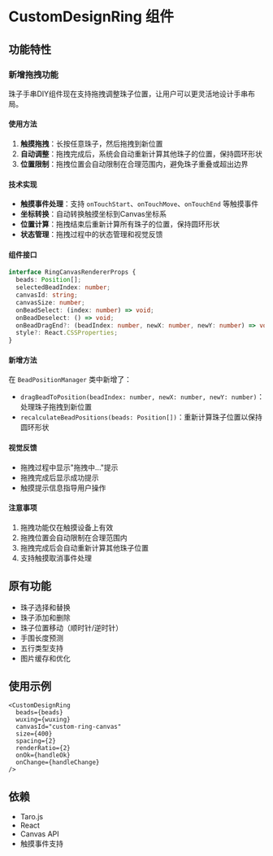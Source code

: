 # CustomDesignRing 组件

## 功能特性

### 新增拖拽功能

珠子手串DIY组件现在支持拖拽调整珠子位置，让用户可以更灵活地设计手串布局。

#### 使用方法

1. **触摸拖拽**：长按任意珠子，然后拖拽到新位置
2. **自动调整**：拖拽完成后，系统会自动重新计算其他珠子的位置，保持圆环形状
3. **位置限制**：拖拽位置会自动限制在合理范围内，避免珠子重叠或超出边界

#### 技术实现

- **触摸事件处理**：支持 `onTouchStart`、`onTouchMove`、`onTouchEnd` 等触摸事件
- **坐标转换**：自动转换触摸坐标到Canvas坐标系
- **位置计算**：拖拽结束后重新计算所有珠子的位置，保持圆环形状
- **状态管理**：拖拽过程中的状态管理和视觉反馈

#### 组件接口

```typescript
interface RingCanvasRendererProps {
  beads: Position[];
  selectedBeadIndex: number;
  canvasId: string;
  canvasSize: number;
  onBeadSelect: (index: number) => void;
  onBeadDeselect: () => void;
  onBeadDragEnd?: (beadIndex: number, newX: number, newY: number) => void;
  style?: React.CSSProperties;
}
```

#### 新增方法

在 `BeadPositionManager` 类中新增了：

- `dragBeadToPosition(beadIndex: number, newX: number, newY: number)`：处理珠子拖拽到新位置
- `recalculateBeadPositions(beads: Position[])`：重新计算珠子位置以保持圆环形状

#### 视觉反馈

- 拖拽过程中显示"拖拽中..."提示
- 拖拽完成后显示成功提示
- 触摸提示信息指导用户操作

#### 注意事项

1. 拖拽功能仅在触摸设备上有效
2. 拖拽位置会自动限制在合理范围内
3. 拖拽完成后会自动重新计算其他珠子位置
4. 支持触摸取消事件处理

## 原有功能

- 珠子选择和替换
- 珠子添加和删除
- 珠子位置移动（顺时针/逆时针）
- 手围长度预测
- 五行类型支持
- 图片缓存和优化

## 使用示例

```tsx
<CustomDesignRing
  beads={beads}
  wuxing={wuxing}
  canvasId="custom-ring-canvas"
  size={400}
  spacing={2}
  renderRatio={2}
  onOk={handleOk}
  onChange={handleChange}
/>
```

## 依赖

- Taro.js
- React
- Canvas API
- 触摸事件支持
